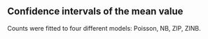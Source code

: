 ## Confidence intervals of the mean value

Counts were fitted to four different models: Poisson, NB, ZIP, ZINB.  

